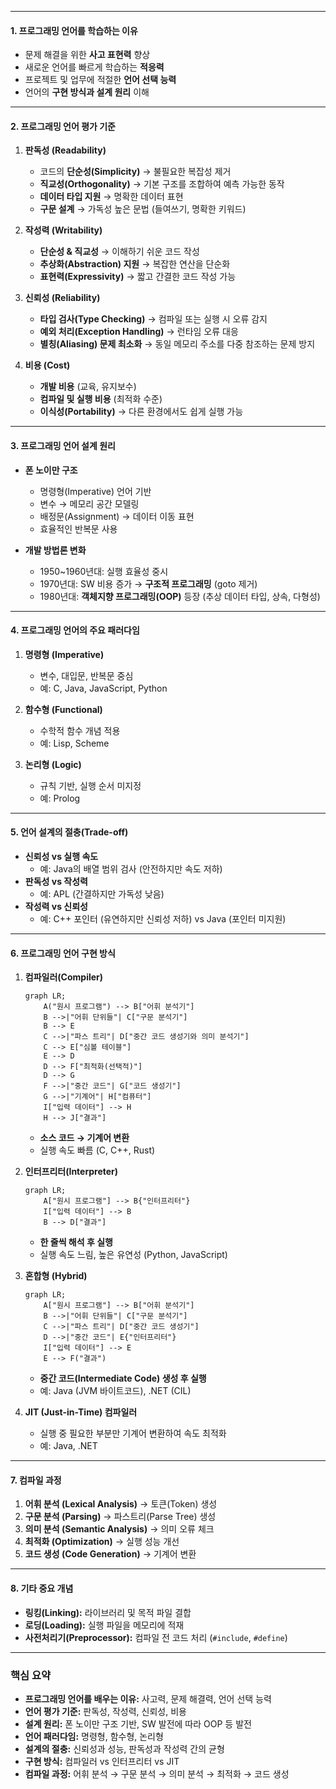 
---
#### **1. 프로그래밍 언어를 학습하는 이유**

- 문제 해결을 위한 **사고 표현력** 향상
- 새로운 언어를 빠르게 학습하는 **적응력**
- 프로젝트 및 업무에 적절한 **언어 선택 능력**
- 언어의 **구현 방식과 설계 원리** 이해

---

#### **2. 프로그래밍 언어 평가 기준**

1. **판독성 (Readability)**
    
    - 코드의 **단순성(Simplicity)** → 불필요한 복잡성 제거
    - **직교성(Orthogonality)** → 기본 구조를 조합하여 예측 가능한 동작
    - **데이터 타입 지원** → 명확한 데이터 표현
    - **구문 설계** → 가독성 높은 문법 (들여쓰기, 명확한 키워드)
2. **작성력 (Writability)**
    
    - **단순성 & 직교성** → 이해하기 쉬운 코드 작성
    - **추상화(Abstraction) 지원** → 복잡한 연산을 단순화
    - **표현력(Expressivity)** → 짧고 간결한 코드 작성 가능
3. **신뢰성 (Reliability)**
    
    - **타입 검사(Type Checking)** → 컴파일 또는 실행 시 오류 감지
    - **예외 처리(Exception Handling)** → 런타임 오류 대응
    - **별칭(Aliasing) 문제 최소화** → 동일 메모리 주소를 다중 참조하는 문제 방지
4. **비용 (Cost)**
    
    - **개발 비용** (교육, 유지보수)
    - **컴파일 및 실행 비용** (최적화 수준)
    - **이식성(Portability)** → 다른 환경에서도 쉽게 실행 가능

---

#### **3. 프로그래밍 언어 설계 원리**

- **폰 노이만 구조**
    
    - 명령형(Imperative) 언어 기반
    - 변수 → 메모리 공간 모델링
    - 배정문(Assignment) → 데이터 이동 표현
    - 효율적인 반복문 사용
- **개발 방법론 변화**
    
    - 1950~1960년대: 실행 효율성 중시
    - 1970년대: SW 비용 증가 → **구조적 프로그래밍** (goto 제거)
    - 1980년대: **객체지향 프로그래밍(OOP)** 등장 (추상 데이터 타입, 상속, 다형성)

---

#### **4. 프로그래밍 언어의 주요 패러다임**

1. **명령형 (Imperative)**
    
    - 변수, 대입문, 반복문 중심
    - 예: C, Java, JavaScript, Python
2. **함수형 (Functional)**
    
    - 수학적 함수 개념 적용
    - 예: Lisp, Scheme
3. **논리형 (Logic)**
    
    - 규칙 기반, 실행 순서 미지정
    - 예: Prolog

---

#### **5. 언어 설계의 절충(Trade-off)**

- **신뢰성 vs 실행 속도**
    - 예: Java의 배열 범위 검사 (안전하지만 속도 저하)
- **판독성 vs 작성력**
    - 예: APL (간결하지만 가독성 낮음)
- **작성력 vs 신뢰성**
    - 예: C++ 포인터 (유연하지만 신뢰성 저하) vs Java (포인터 미지원)

---

#### **6. 프로그래밍 언어 구현 방식**

1. **컴파일러(Compiler)**
	```mermaid
	graph LR;
	    A("원시 프로그램") --> B["어휘 분석기"]
	    B -->|"어휘 단위들"| C["구문 분석기"]
	    B --> E
	    C -->|"파스 트리"| D["중간 코드 생성기와 의미 분석기"]
	    C --> E["심볼 테이블"]
	    E --> D
	    D --> F["최적화(선택적)"]
	    D --> G
	    F -->|"중간 코드"| G["코드 생성기"]
	    G -->|"기계어"| H["컴퓨터"]
	    I["입력 데이터"] --> H
	    H --> J["결과"]
	```
    - **소스 코드 → 기계어 변환**
    - 실행 속도 빠름 (C, C++, Rust)

2. **인터프리터(Interpreter)**
	```mermaid
	graph LR;
	    A["원시 프로그램"] --> B{"인터프리터"}
	    I["입력 데이터"] --> B
	    B --> D["결과"]
	```
    - **한 줄씩 해석 후 실행**
    - 실행 속도 느림, 높은 유연성 (Python, JavaScript)

3. **혼합형 (Hybrid)**
	```mermaid
	graph LR;
	    A["원시 프로그램"] --> B["어휘 분석기"]
	    B -->|"어휘 단위들"| C["구문 분석기"]
	    C -->|"파스 트리"| D["중간 코드 생성기"]
	    D -->|"중간 코드"| E{"인터프리터"}
	    I["입력 데이터"] --> E
	    E --> F("결과")
	```
    - **중간 코드(Intermediate Code) 생성 후 실행**
    - 예: Java (JVM 바이트코드), .NET (CIL)
4. **JIT (Just-in-Time) 컴파일러**
    
    - 실행 중 필요한 부분만 기계어 변환하여 속도 최적화
    - 예: Java, .NET

---

#### **7. 컴파일 과정**

1. **어휘 분석 (Lexical Analysis)** → 토큰(Token) 생성
2. **구문 분석 (Parsing)** → 파스트리(Parse Tree) 생성
3. **의미 분석 (Semantic Analysis)** → 의미 오류 체크
4. **최적화 (Optimization)** → 실행 성능 개선
5. **코드 생성 (Code Generation)** → 기계어 변환

---

#### **8. 기타 중요 개념**

- **링킹(Linking):** 라이브러리 및 목적 파일 결합
- **로딩(Loading):** 실행 파일을 메모리에 적재
- **사전처리기(Preprocessor):** 컴파일 전 코드 처리 (`#include`, `#define`)

---

### **핵심 요약**

- **프로그래밍 언어를 배우는 이유:** 사고력, 문제 해결력, 언어 선택 능력
- **언어 평가 기준:** 판독성, 작성력, 신뢰성, 비용
- **설계 원리:** 폰 노이만 구조 기반, SW 발전에 따라 OOP 등 발전
- **언어 패러다임:** 명령형, 함수형, 논리형
- **설계의 절충:** 신뢰성과 성능, 판독성과 작성력 간의 균형
- **구현 방식:** 컴파일러 vs 인터프리터 vs JIT
- **컴파일 과정:** 어휘 분석 → 구문 분석 → 의미 분석 → 최적화 → 코드 생성

